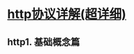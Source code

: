 # [http协议详解\(超详细\)](https://www.cnblogs.com/wangning528/p/6388464.html)

## **http1. 基础概念篇**

# 



